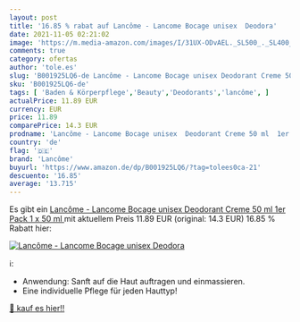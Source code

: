 ```yaml
---
layout: post
title: '16.85 % rabat auf Lancôme - Lancome Bocage unisex  Deodora'
date: 2021-11-05 02:21:02
image: 'https://m.media-amazon.com/images/I/31UX-ODvAEL._SL500_._SL400_.jpg'
comments: true
category: ofertas
author: 'tole.es'
slug: 'B001925LQ6-de Lancôme - Lancome Bocage unisex Deodorant Creme 50 ml 1er...'
sku: 'B001925LQ6-de'
tags: [ 'Baden & Körperpflege','Beauty','Deodorants','lancôme', ]
actualPrice: 11.89 EUR
currency: EUR
price: 11.89
comparePrice: 14.3 EUR
prodname: 'Lancôme - Lancome Bocage unisex  Deodorant Creme 50 ml  1er Pack  1 x 50 ml '
country: 'de'
flag: '🇩🇪'
brand: 'Lancôme'
buyurl: 'https://www.amazon.de/dp/B001925LQ6/?tag=tolees0ca-21'
descuento: '16.85'
average: '13.715'
---
```


Es gibt ein [Lancôme - Lancome Bocage unisex  Deodorant Creme 50 ml  1er Pack  1 x 50 ml ](https://www.amazon.de/dp/B001925LQ6/?tag=tolees0ca-21) mit aktuellem Preis 11.89 EUR (original: 14.3 EUR) 16.85 % Rabatt hier:

[![Lancôme - Lancome Bocage unisex  Deodora](https://m.media-amazon.com/images/I/31UX-ODvAEL._SL500_._SL400_.jpg)](https://www.amazon.de/dp/B001925LQ6/?tag=tolees0ca-21)

ℹ️:

- Anwendung: Sanft auf die Haut auftragen und einmassieren.
- Eine individuelle Pflege für jeden Hauttyp!

[🛒 kauf es hier!!](https://www.amazon.de/dp/B001925LQ6/?tag=tolees0ca-21)
